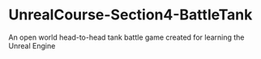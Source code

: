 # UnrealCourse-Section4-BattleTank
An open world head-to-head tank battle game created for learning the Unreal Engine
